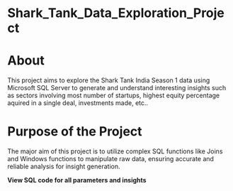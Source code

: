 # Shark_Tank_Data_Exploration_Project

# About
This project aims to explore the Shark Tank India Season 1 data using Microsoft SQL Server to generate and understand interesting insights such as sectors involving most number of startups, highest equity percentage aquired in a single deal, investments made, etc..

# Purpose of the Project
The major aim of this project is to utilize complex SQL functions like Joins and Windows functions to manipulate raw data, ensuring accurate and reliable analysis for insight generation.

**View SQL code for all parameters and insights**
